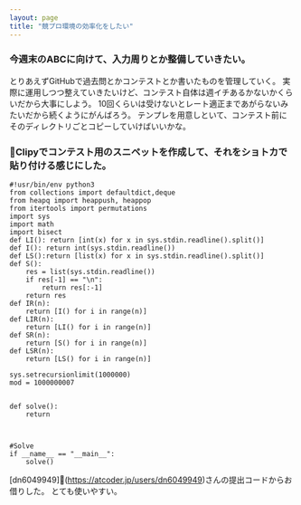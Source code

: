 ```yaml
---
layout: page
title: "競プロ環境の効率化をしたい"
---
```

### 今週末のABCに向けて、入力周りとか整備していきたい。
とりあえずGitHubで過去問とかコンテストとか書いたものを管理していく。
実際に運用しつつ整えていきたいけど、コンテスト自体は週イチあるかないかくらいだから大事にしよう。
10回くらいは受けないとレート適正まであがらないみたいだから続くようにがんばろう。
テンプレを用意しといて、コンテスト前にそのディレクトリごとコピーしていけばいいかな。

### Clipyでコンテスト用のスニペットを作成して、それをショトカで貼り付ける感じにした。

```
#!usr/bin/env python3
from collections import defaultdict,deque
from heapq import heappush, heappop
from itertools import permutations
import sys
import math
import bisect
def LI(): return [int(x) for x in sys.stdin.readline().split()]
def I(): return int(sys.stdin.readline())
def LS():return [list(x) for x in sys.stdin.readline().split()]
def S():
    res = list(sys.stdin.readline())
    if res[-1] == "\n":
        return res[:-1]
    return res
def IR(n):
    return [I() for i in range(n)]
def LIR(n):
    return [LI() for i in range(n)]
def SR(n):
    return [S() for i in range(n)]
def LSR(n):
    return [LS() for i in range(n)]
 
sys.setrecursionlimit(1000000)
mod = 1000000007


def solve():
    return


 
#Solve
if __name__ == "__main__":
    solve()
```
[dn6049949](https://atcoder.jp/users/dn6049949)さんの提出コードからお借りした。
とても使いやすい。